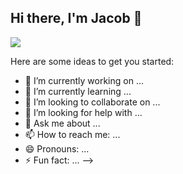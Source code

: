 ## Hi there, I'm Jacob 👋

<a href="www.linkedin.com/in/jacob-rider-419945180"><img src="https://img.shields.io/badge/-LinkedIn-0072b1?&style=for-the-badge&logo=linkedin&logoColor=white" /></a>

Here are some ideas to get you started:

- 🔭 I’m currently working on ...
- 🌱 I’m currently learning ...
- 👯 I’m looking to collaborate on ...
- 🤔 I’m looking for help with ...
- 💬 Ask me about ...
- 📫 How to reach me: ...
- 😄 Pronouns: ...
- ⚡ Fun fact: ...
-->
